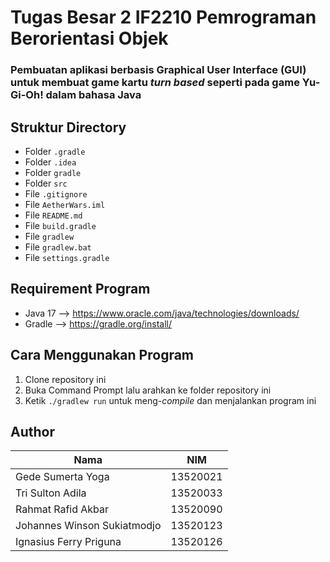 # Tugas Besar 2 IF2210 Pemrograman Berorientasi Objek
### Pembuatan aplikasi berbasis Graphical User Interface (GUI) untuk membuat game kartu _turn based_ seperti pada game Yu-Gi-Oh! dalam bahasa Java

## Struktur Directory
- Folder `.gradle`
- Folder `.idea`
- Folder `gradle`
- Folder `src`
- File `.gitignore`
- File `AetherWars.iml`
- File `README.md`
- File `build.gradle`
- File `gradlew`
- File `gradlew.bat`
- File `settings.gradle`

## Requirement Program
- Java 17 --> https://www.oracle.com/java/technologies/downloads/
- Gradle --> https://gradle.org/install/

## Cara Menggunakan Program
1. Clone repository ini
2. Buka Command Prompt lalu arahkan ke folder repository ini
3. Ketik `./gradlew run` untuk meng-_compile_ dan menjalankan program ini

## Author
| Nama                        | NIM      |
| --------------------------- | -------- |
| Gede Sumerta Yoga           | 13520021 |
| Tri Sulton Adila            | 13520033 |
| Rahmat Rafid Akbar          | 13520090 |
| Johannes Winson Sukiatmodjo | 13520123 |
| Ignasius Ferry Priguna      | 13520126 |